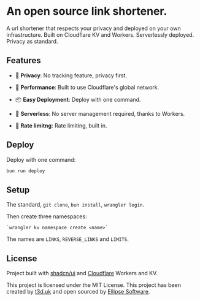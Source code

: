 # An open source link shortener.

A url shortener that respects your privacy and deployed on your own infrastructure. Built on Cloudflare KV and Workers. Serverlessly deployed. Privacy as
standard.

## Features

- 👮 **Privacy**: No tracking feature, privacy first.

- 🚀 **Performance**: Built to use Cloudflare's global network.

- 📦 **Easy Deployment**: Deploy with one command.

- 📡 **Serverless**: No server management required, thanks to Workers.

- 🧪 **Rate limitng**: Rate limiting, built in.

## Deploy

Deploy with one command:

```bash
bun run deploy
```

## Setup

The standard, `git clone`, `bun install`, `wrangler login`.

Then create three namespaces:

```
`wrangler kv namespace create <name>`
```

The names are `LINKS`, `REVERSE_LINKS` and `LIMITS`.

## License

Project built with [shadcn/ui](https://ui.shadcn.com) and [Cloudflare](https://cloudflare.com) Workers and KV.

This project is licensed under the MIT License. This project has been created by [t3d.uk](https://t3d.uk) and open sourced by [Ellipse Software](https://ellipse.software).
